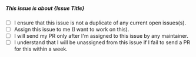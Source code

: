 ##### This issue is about {Issue Title}

- [ ] I ensure that this issue is not a duplicate of any current open issues(s).
- [ ] Assign this issue to me (I want to work on this).
- [ ] I will send my PR only after I'm assigned to this issue by any maintainer.
- [ ] I understand that I will be unassigned from this issue if I fail to send a PR for this within a week.

<!-- It's not necessary for all for points to be checked, we will look upon what is required once you open an issue. -->
